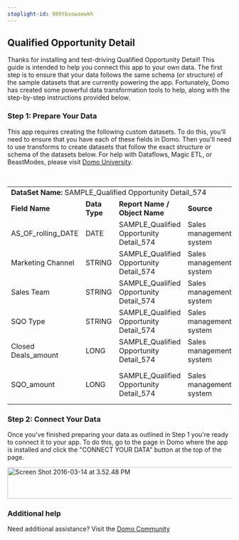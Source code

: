 ```yaml
---
stoplight-id: 909tbsowaewkh
---
```


<div class="col-md-12 content-panel">
                <h2>Qualified Opportunity Detail</h2>
                <p></p><p>Thanks for installing and test-driving <span id="title">Qualified Opportunity Detail</span>! This guide is intended to help you connect this app to your own data. The first step is to ensure that your data follows the same schema (or structure) of the sample datasets that are currently powering the app. Fortunately, Domo has created some powerful data transformation tools to help, along with the step-by-step instructions provided below.</p><div class="doc-row" id="Step%201:%20Identify%20Required%20Data%20Fields"><h3 class="doc-row-title">Step 1: Prepare Your Data</h3><div class="small-pad-bottom"><p>This app requires creating the following custom datasets. To do this, you'll need to ensure that you have each of these fields in Domo. Then you'll need to use transforms to create datasets that follow the exact structure or schema of the datasets below. For help with Dataflows, Magic ETL, or BeastModes, please visit <a href="https://university.domo.com/" target="_blank">Domo University</a>.</p></div>
                <br>
                <div id="custom-data-container"><table id="SAMPLE_Qualified-Opportunity-Detail_574"><tbody><tr><td colspan="6"><strong>DataSet Name:</strong> <span class="value">SAMPLE_Qualified Opportunity Detail_574</span></td></tr><!--tr>    <td colspan="6"></td></tr--><tr><td><strong>Field Name</strong></td><td><strong>Data Type</strong></td><td><strong>Report Name / Object Name</strong></td><td><strong>Source </strong></td><td colspan="2"><strong>Description of Field</strong></td></tr><tr><td>AS_OF_rolling_DATE</td><td>DATE</td><td>SAMPLE_Qualified Opportunity Detail_574</td><td>Sales management system</td><td colspan="2">Date of tracked metrics</td></tr><tr><td>Marketing Channel</td><td>STRING</td><td>SAMPLE_Qualified Opportunity Detail_574</td><td>Sales management system</td><td colspan="2">Name of marketing channel</td></tr><tr><td>Sales Team</td><td>STRING</td><td>SAMPLE_Qualified Opportunity Detail_574</td><td>Sales management system</td><td colspan="2">Sales team name</td></tr><tr><td>SQO Type</td><td>STRING</td><td>SAMPLE_Qualified Opportunity Detail_574</td><td>Sales management system</td><td colspan="2">SQO type</td></tr><tr><td>Closed Deals_amount</td><td>LONG</td><td>SAMPLE_Qualified Opportunity Detail_574</td><td>Sales management system</td><td colspan="2">Closed deals</td></tr><tr><td>SQO_amount</td><td>LONG</td><td>SAMPLE_Qualified Opportunity Detail_574</td><td>Sales management system</td><td colspan="2">Amount of Sales Qualified Opportunities</td></tr></tbody></table><div class="doc-row medium-pad-top">
                <h3 class="doc-row-title">Step 2: Connect Your Data</h3>
                <div class="small-pad-bottom">
                    <p>Once you've finished preparing your data as outlined in Step 1 you're ready to connect it to your app. To do this, go to the page in Domo where the app is installed and click the "CONNECT YOUR DATA" button at the top of the page.</p>
                    <p class="small-pad">
                    <img class="alignnone size-full wp-image-1207" src="https://s3.amazonaws.com/development.domo.com/wp-content/uploads/2016/03/14155707/Screen-Shot-2016-03-14-at-3.52.48-PM1.png" alt="Screen Shot 2016-03-14 at 3.52.48 PM" width="1158" height="71">
                    </p>
                    <div id="ooyalaplayer-IyYTc1MjE61NwLdtrxXvZuhH-dSGbWnR" class="ooyalaplayer"></div>
                    <script>
                        OO.ready(function() {
                            OO.Player.create("ooyalaplayer-IyYTc1MjE61NwLdtrxXvZuhH-dSGbWnR", "IyYTc1MjE61NwLdtrxXvZuhH-dSGbWnR", {
                                height: 380
                            });
                        });
                    </script>
                </div>
                <h3 class="doc-row-title">Additional help</h3>
                <div class="small-pad-bottom">
                    <p>Need additional assistance? Visit the <a href="https://dojo.domo.com">Domo Community</a></p>
                </div>
            </div></div></div><p></p>            </div>
